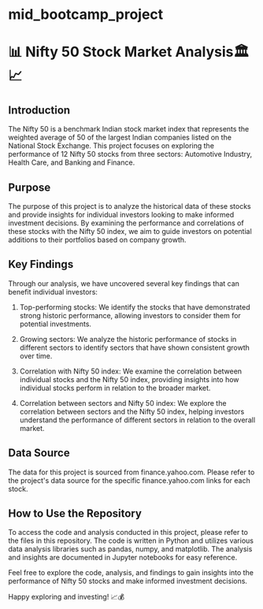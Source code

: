 # mid_bootcamp_project

# 📊 Nifty 50 Stock Market Analysis🏛️📈

## Introduction
The Nifty 50 is a benchmark Indian stock market index that represents the weighted average of 50 of the largest Indian companies listed on the National Stock Exchange. This project focuses on exploring the performance of 12 Nifty 50 stocks from three sectors: Automotive Industry, Health Care, and Banking and Finance.

## Purpose
The purpose of this project is to analyze the historical data of these stocks and provide insights for individual investors looking to make informed investment decisions. By examining the performance and correlations of these stocks with the Nifty 50 index, we aim to guide investors on potential additions to their portfolios based on company growth.

## Key Findings
Through our analysis, we have uncovered several key findings that can benefit individual investors:

1. Top-performing stocks: We identify the stocks that have demonstrated strong historic performance, allowing investors to consider them for potential investments.

2. Growing sectors: We analyze the historic performance of stocks in different sectors to identify sectors that have shown consistent growth over time.

3. Correlation with Nifty 50 index: We examine the correlation between individual stocks and the Nifty 50 index, providing insights into how individual stocks perform in relation to the broader market.

4. Correlation between sectors and Nifty 50 index: We explore the correlation between sectors and the Nifty 50 index, helping investors understand the performance of different sectors in relation to the overall market.

## Data Source
The data for this project is sourced from finance.yahoo.com. Please refer to the project's data source for the specific finance.yahoo.com links for each stock.

## How to Use the Repository
To access the code and analysis conducted in this project, please refer to the files in this repository. The code is written in Python and utilizes various data analysis libraries such as pandas, numpy, and matplotlib. The analysis and insights are documented in Jupyter notebooks for easy reference.

Feel free to explore the code, analysis, and findings to gain insights into the performance of Nifty 50 stocks and make informed investment decisions.

Happy exploring and investing! 📈💰
